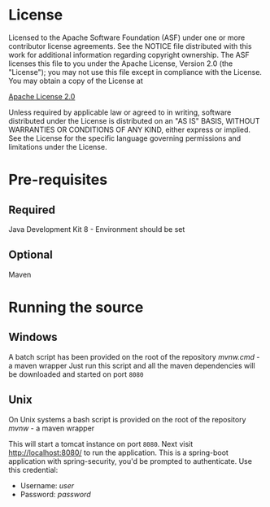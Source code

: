 # License
Licensed to the Apache Software Foundation (ASF) under one
or more contributor license agreements.  See the NOTICE file
distributed with this work for additional information
regarding copyright ownership.  The ASF licenses this file
to you under the Apache License, Version 2.0 (the
"License"); you may not use this file except in compliance
with the License.  You may obtain a copy of the License at

 [Apache License 2.0](http://www.apache.org/licenses/LICENSE-2.0)

Unless required by applicable law or agreed to in writing,
software distributed under the License is distributed on an
"AS IS" BASIS, WITHOUT WARRANTIES OR CONDITIONS OF ANY
KIND, either express or implied.  See the License for the
specific language governing permissions and limitations
under the License.

# Pre-requisites
## Required
Java Development Kit 8 - Environment should be set
## Optional
Maven

# Running the source
## Windows
A batch script has been provided on the root of the repository _mvnw.cmd_ - a maven wrapper
Just run this script and all the maven dependencies will be downloaded and started on port `8080`
## Unix
On Unix systems a bash script is provided on the root of the repository _mvnw_ - a maven wrapper

This will start a tomcat instance on port `8080`. Next visit [http://localhost:8080/](http://localhost:8080) to run the application.
This is a spring-boot application with spring-security, you'd be prompted to authenticate. Use this credential:

- Username: _user_
- Password: _password_
